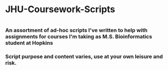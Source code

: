 # JHU-Coursework-Scripts
# 
### An assortment of ad-hoc scripts I've written to help with assignments for courses I'm taking as M.S. Bioinformatics student at Hopkins
### Script purpose and content varies, use at your own leisure and risk.
